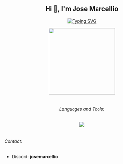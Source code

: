 <h2 align="center">Hi 👋, I'm Jose Marcellio</h1>

<p align="center">
 
<a href="https://github.com/josemarcellio/">
<a href="https://git.io/typing-svg"><img src="https://readme-typing-svg.demolab.com?font=Fira+Code&size=15&pause=1000&color=F7AC72&background=66C1FF00&center=true&vCenter=true&width=435&lines=Newbie+Developer+From+Indonesia" alt="Typing SVG" /></a>

</p>

<p align="center">

<a href="https://github.com/josemarcellio/" target="_blank" rel="noreferrer">
 <img src="https://i.giphy.com/media/v1.Y2lkPTc5MGI3NjExNHdpbHl0emN2Zjlkcno2MnR3MjByaTBpemw3ZHAyM3psdGxtYXhhOCZlcD12MV9pbnRlcm5hbF9naWZfYnlfaWQmY3Q9Zw/zkRQ24mPZ1HvHj9pZ6/giphy.gif" width="216" height="216"/></a> 

</p>

#


<h6 align="center">Languages and Tools:</h3>


<p align="center">
  <a href="https://skillicons.dev">
    <img src="https://skillicons.dev/icons?i=java,js,python,sqlite,mysql,gradle,maven,eclipse,vscode,idea" />
  </a>

</p>

#

<h6>Contact:</i> </h6>

<ul> 
<li> Discord: <b>josemarcellio</li></b>
</ul> 
